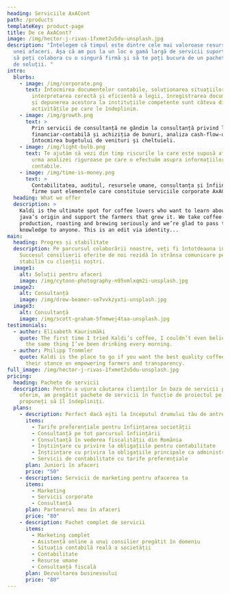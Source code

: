 ```yaml
---
heading: Serviciile AxACont
path: /products
templateKey: product-page
title: De ce AxACont?
image: /img/hector-j-rivas-1fxmet2u5du-unsplash.jpg
description: "Înțelegem că timpul este dintre cele mai valoroase resurse ale
  unei afaceri. Așa că am pus la un loc o gamă largă de servicii suport, ca tu
  să poți colabora cu o singură firmă și să te poți bucura de un pachet întreg
  de soluții. "
intro:
  blurbs:
    - image: /img/corporate.png
      text: Întocmirea documentelor contabile, soluționarea situațiilor inedite,
        interpretarea corectă și eficientă a legii, înregistrarea documentelor
        și depunerea acestora la instituțiile competente sunt câteva dintre
        activitățile pe care le îndeplinim.
    - image: /img/growth.png
      text: >
        Prin servicii de consultanță ne gândim la consultanță privind legislația
        financiar-contabilă și achiziția de bunuri, analiza cash-flow-ului și
        întocmirea bugetului de venituri și cheltuieli.
    - image: /img/light-bulb.png
      text: Te ajutăm să vezi din timp riscurile la care este supusă afacerea ta, în
        urma analizei riguroase pe care o efectuăm asupra informațiilor
        contabile.
    - image: /img/time-is-money.png
      text: >
        Contabilitatea, auditul, resursele umane, consultanța și înființarea de
        firme sunt elementele care constituie serviciile corporate AxACont.
  heading: What we offer
  description: >
    Kaldi is the ultimate spot for coffee lovers who want to learn about their
    java’s origin and support the farmers that grew it. We take coffee
    production, roasting and brewing seriously and we’re glad to pass that
    knowledge to anyone. This is an edit via identity...
main:
  heading: Progres și stabilitate
  description: Pe parcursul colaborării noastre, veți fi întotdeauna informat.
    Succesul consilierii oferite de noi rezidă în strânsa comunicare pe care o
    stabilim cu clienții noștri.
  image1:
    alt: Soluții pentru afaceri
    image: /img/cytonn-photography-n95vmlxqm2i-unsplash.jpg
  image2:
    alt: Consultanță
    image: /img/drew-beamer-se7vvkzyxti-unsplash.jpg
  image3:
    alt: Consultanță
    image: /img/scott-graham-5fnmwej4taa-unsplash.jpg
testimonials:
  - author: Elisabeth Kaurismäki
    quote: The first time I tried Kaldi’s coffee, I couldn’t even believe that was
      the same thing I’ve been drinking every morning.
  - author: Philipp Trommler
    quote: Kaldi is the place to go if you want the best quality coffee. I love
      their stance on empowering farmers and transparency.
full_image: /img/hector-j-rivas-1fxmet2u5du-unsplash.jpg
pricing:
  heading: Pachete de servicii
  description: Pentru a ușura căutarea clienților în baza de servicii pe care le
    oferim, am pregătit pachete de servicii în funcție de proiectul pe care vi-l
    propuneți să îl îndepliniți.
  plans:
    - description: Perfect dacă ești la începutul drumului tău de antreprenor.
      items:
        - Tarife preferențiale pentru înființarea societății
        - Consultanță pe tot parcursul înființării
        - Consultanță în vederea fiscalității din România
        - Înștiințare cu privire la obligațiile pentru contabilitate
        - Înștiințare cu privira la obligațiile principale ca administrator
        - Servicii de contabilitate cu tarife preferențiale
      plan: Juniori în afaceri
      price: "50"
    - description: Servicii de marketing pentru afacerea ta
      items:
        - Marketing
        - Servicii corporate
        - Consultanță
      plan: Partenerul meu în afaceri
      price: "80"
    - description: Pachet complet de servicii
      items:
        - Marketing complet
        - Asistență online a unui consilier pregătit în domeniu
        - Situația contabilă reală a societății
        - Contabilitate
        - Resurse umane
        - Consultanță fiscală
      plan: Dezvoltarea businessului
      price: "80"
---
```

